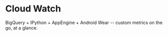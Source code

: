 Cloud Watch
===========

BigQuery + IPython + AppEngine + Android Wear -- custom metrics on the go, at a glance.

